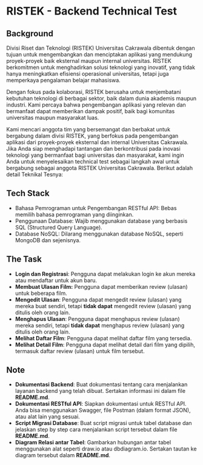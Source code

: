 # RISTEK - Backend Technical Test

## Background

Divisi Riset dan Teknologi (RISTEK) Universitas Cakrawala dibentuk dengan tujuan untuk mengembangkan dan menciptakan aplikasi yang mendukung proyek-proyek baik eksternal maupun internal universitas. RISTEK berkomitmen untuk menghadirkan solusi teknologi yang inovatif, yang tidak hanya meningkatkan efisiensi operasional universitas, tetapi juga memperkaya pengalaman belajar mahasiswa.

Dengan fokus pada kolaborasi, RISTEK berusaha untuk menjembatani kebutuhan teknologi di berbagai sektor, baik dalam dunia akademis maupun industri. Kami percaya bahwa pengembangan aplikasi yang relevan dan bermanfaat dapat memberikan dampak positif, baik bagi komunitas universitas maupun masyarakat luas.

Kami mencari anggota tim yang bersemangat dan berbakat untuk bergabung dalam divisi RISTEK, yang berfokus pada pengembangan aplikasi dari proyek-proyek eksternal dan internal Universitas Cakrawala. Jika Anda siap menghadapi tantangan dan berkontribusi pada inovasi teknologi yang bermanfaat bagi universitas dan masyarakat, kami ingin Anda untuk menyelesaikan technical test sebagai langkah awal untuk bergabung sebagai anggota RISTEK Universitas Cakrawala. Berikut adalah detail Teknikal Tesnya:

## Tech Stack

- Bahasa Pemrograman untuk Pengembangan RESTful API: Bebas memilih bahasa pemrograman yang diinginkan.
- Penggunaan Database: Wajib menggunakan database yang berbasis SQL (Structured Query Language).
- Database NoSQL: Dilarang menggunakan database NoSQL, seperti MongoDB dan sejenisnya.

## The Task

- **Login dan Registrasi**: Pengguna dapat melakukan login ke akun mereka atau mendaftar untuk akun baru.
- **Membuat Ulasan Film:** Pengguna dapat memberikan review (ulasan) untuk beberapa film.
- **Mengedit Ulasan**: Pengguna dapat mengedit review (ulasan) yang mereka buat sendiri, tetapi **tidak dapat** mengedit review (ulasan) yang ditulis oleh orang lain.
- **Menghapus Ulasan**: Pengguna dapat menghapus review (ulasan) mereka sendiri, tetapi **tidak dapat** menghapus review (ulasan) yang ditulis oleh orang lain.
- **Melihat Daftar Film**: Pengguna dapat melihat daftar film yang tersedia.
- **Melihat Detail Film**: Pengguna dapat melihat detail dari film yang dipilih, termasuk daftar review (ulasan) untuk film tersebut.

## Note

- **Dokumentasi Backend**: Buat dokumentasi tentang cara menjalankan layanan backend yang telah dibuat. Sertakan informasi ini dalam file **README.md**.
- **Dokumentasi RESTful API**: Siapkan dokumentasi untuk RESTful API. Anda bisa menggunakan Swagger, file Postman (dalam format JSON), atau alat lain yang sesuai.
- **Script Migrasi Database**: Buat script migrasi untuk tabel database dan jelaskan step by step cara menjalankan script tersebut dalam file **README.md**.
- **Diagram Relasi antar Tabel**: Gambarkan hubungan antar tabel menggunakan alat seperti draw.io atau dbdiagram.io. Sertakan tautan ke diagram tersebut dalam **README.md**.
